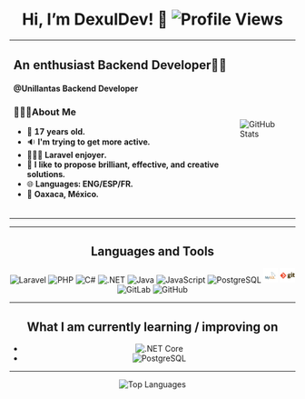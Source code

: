 <div align="center">
  
# Hi, I’m DexulDev! 👋 ![Profile Views](https://komarev.com/ghpvc/?username=dexuldev&color=brightgreen)

<table>
<tr>
<td>

## An enthusiast Backend Developer📖🚀

#### @Unillantas Backend Developer

### 👩🏻‍💻About Me
- 🎂 **17 years old.**  
- 🔉 **I'm trying to get more active.**  
- 👨🏻‍💻 **Laravel enjoyer.**  
- 🧠 **I like to propose brilliant, effective, and creative solutions.**  
- 🌐 **Languages: ENG/ESP/FR.**  
- 📍 **Oaxaca, México.**
<br>

</td>
<td>
<img src="https://github-readme-stats.vercel.app/api?username=dexuldev&include_all_commits=true&count_private=true&show_icons=true&line_height=20&title_color=2B5BBD&icon_color=1124BB&text_color=A1A1A1&bg_color=0,000000,130F40" alt="GitHub Stats" />
</td>
</tr>
</table>

---
  
## Languages and Tools

<p align="center">
  <img src="https://upload.wikimedia.org/wikipedia/commons/thumb/9/9a/Laravel.svg/1200px-Laravel.svg.png" width="22px" alt="Laravel"/>  
  <img src="https://cdn-icons-png.flaticon.com/512/5968/5968332.png" width="26px" alt="PHP"/>  
  <img src="https://cdn.iconscout.com/icon/free/png-256/free-csharp-logo-icon-download-in-svg-png-gif-file-formats--programming-langugae-language-pack-logos-icons-1175241.png" width="26px" alt="C#"/>  
  <img src="https://cdn-icons-png.flaticon.com/512/6132/6132222.png" width="26px" alt=".NET"/>  
  <img src="https://cdn-icons-png.flaticon.com/512/226/226777.png" width="26px" alt="Java"/>  
  <img src="https://upload.wikimedia.org/wikipedia/commons/6/6a/JavaScript-logo.png" width="26px" alt="JavaScript"/>  
  <img src="https://upload.wikimedia.org/wikipedia/commons/2/29/Postgresql_elephant.svg" width="26px" alt="PostgreSQL"/>  
  <img src="https://raw.githubusercontent.com/github/explore/80688e429a7d4ef2fca1e82350fe8e3517d3494d/topics/mysql/mysql.png" width="26px" alt="MySQL"/>  
  <img src="https://raw.githubusercontent.com/github/explore/80688e429a7d4ef2fca1e82350fe8e3517d3494d/topics/git/git.png" width="26px" alt="Git"/>  
  <img src="https://cdn4.iconfinder.com/data/icons/logos-and-brands/512/144_Gitlab_logo_logos-512.png" width="26px" alt="GitLab"/>  
  <img src="https://img.icons8.com/m_rounded/512/FFFFFF/github.png" width="26px" alt="GitHub"/>  
</p>

---

## What I am currently learning / improving on
- ![.NET Core](https://img.shields.io/badge/.NET%20Core-purple?style=plastic&logo=dotnet)  
- ![PostgreSQL](https://img.shields.io/badge/PostgreSQL-white?style=plastic&logo=PostgreSQL)

---

![Top Languages](https://github-readme-stats.vercel.app/api/top-langs?username=dexuldev&show_icons=true&locale=en&layout=compact&theme=chartreuse-dark)

</div>


